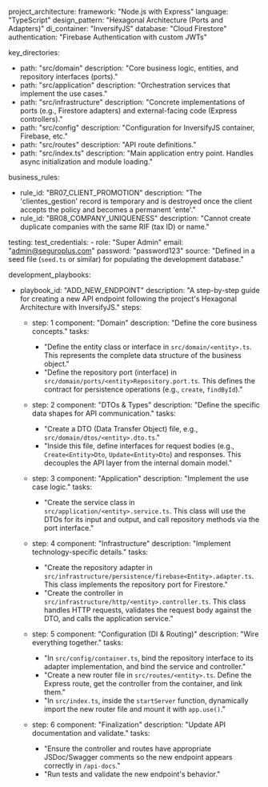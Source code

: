 
project_architecture:
  framework: "Node.js with Express"
  language: "TypeScript"
  design_pattern: "Hexagonal Architecture (Ports and Adapters)"
  di_container: "InversifyJS"
  database: "Cloud Firestore"
  authentication: "Firebase Authentication with custom JWTs"

key_directories:
  - path: "src/domain"
    description: "Core business logic, entities, and repository interfaces (ports)."
  - path: "src/application"
    description: "Orchestration services that implement the use cases."
  - path: "src/infrastructure"
    description: "Concrete implementations of ports (e.g., Firestore adapters) and external-facing code (Express controllers)."
  - path: "src/config"
    description: "Configuration for InversifyJS container, Firebase, etc."
  - path: "src/routes"
    description: "API route definitions."
  - path: "src/index.ts"
    description: "Main application entry point. Handles async initialization and module loading."

business_rules:
  - rule_id: "BR07_CLIENT_PROMOTION"
    description: "The 'clientes_gestion' record is temporary and is destroyed once the client accepts the policy and becomes a permanent 'ente'."
  - rule_id: "BR08_COMPANY_UNIQUENESS"
    description: "Cannot create duplicate companies with the same RIF (tax ID) or name."

testing:
  test_credentials:
    - role: "Super Admin"
      email: "admin@seguroplus.com"
      password: "password123"
      source: "Defined in a seed file (`seed.ts` or similar) for populating the development database."

development_playbooks:
  - playbook_id: "ADD_NEW_ENDPOINT"
    description: "A step-by-step guide for creating a new API endpoint following the project's Hexagonal Architecture with InversifyJS."
    steps:
      - step: 1
        component: "Domain"
        description: "Define the core business concepts."
        tasks:
          - "Define the entity class or interface in `src/domain/<entity>.ts`. This represents the complete data structure of the business object."
          - "Define the repository port (interface) in `src/domain/ports/<entity>Repository.port.ts`. This defines the contract for persistence operations (e.g., `create`, `findById`)."

      - step: 2
        component: "DTOs & Types"
        description: "Define the specific data shapes for API communication."
        tasks:
          - "Create a DTO (Data Transfer Object) file, e.g., `src/domain/dtos/<entity>.dto.ts`."
          - "Inside this file, define interfaces for request bodies (e.g., `Create<Entity>Dto`, `Update<Entity>Dto`) and responses. This decouples the API layer from the internal domain model."

      - step: 3
        component: "Application"
        description: "Implement the use case logic."
        tasks:
          - "Create the service class in `src/application/<entity>.service.ts`. This class will use the DTOs for its input and output, and call repository methods via the port interface."

      - step: 4
        component: "Infrastructure"
        description: "Implement technology-specific details."
        tasks:
          - "Create the repository adapter in `src/infrastructure/persistence/firebase<Entity>.adapter.ts`. This class implements the repository port for Firestore."
          - "Create the controller in `src/infrastructure/http/<entity>.controller.ts`. This class handles HTTP requests, validates the request body against the DTO, and calls the application service."

      - step: 5
        component: "Configuration (DI & Routing)"
        description: "Wire everything together."
        tasks:
          - "In `src/config/container.ts`, bind the repository interface to its adapter implementation, and bind the service and controller."
          - "Create a new router file in `src/routes/<entity>.ts`. Define the Express route, get the controller from the container, and link them."
          - "In `src/index.ts`, inside the `startServer` function, dynamically import the new router file and mount it with `app.use()`."

      - step: 6
        component: "Finalization"
        description: "Update API documentation and validate."
        tasks:
          - "Ensure the controller and routes have appropriate JSDoc/Swagger comments so the new endpoint appears correctly in `/api-docs`."
          - "Run tests and validate the new endpoint's behavior."
